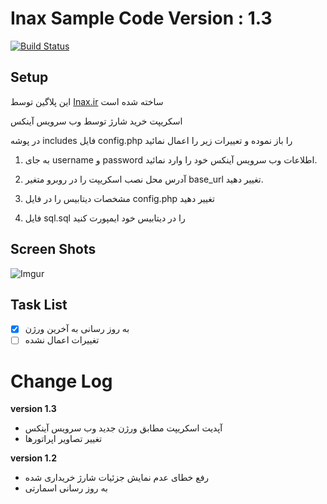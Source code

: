 # Inax Sample Code Version : 1.3

[![Build Status](https://inax.ir/includes/github.svg?branch=master)](https://inax.ir/?p=561)

## Setup 
این پلاگین توسط [Inax.ir](https://inax.ir/?p=561) ساخته شده است

اسکریپت خرید شارژ توسط وب سرویس آینکس

در پوشه includes فایل config.php را باز نموده و تعییرات زیر را اعمال نمائید

1. به جای username و password اطلاعات وب سرویس آینکس خود را وارد نمائید.

2. آدرس محل نصب اسکریپت را در روبرو متغیر base_url تغییر دهید.

3. مشخصات دیتابیس را در فایل config.php تغییر دهید

4. فایل sql.sql را در دیتابیس خود ایمپورت کنید

## Screen Shots

![Imgur](https://img.inax.ir/2021/03/inax_sample_script.png)

## Task List
- [x] به روز رسانی به آخرین ورژن
- [ ] تغییرات اعمال نشده

# Change Log
**version 1.3**
- آپدیت اسکریپت مطابق ورژن جدید وب سرویس آینکس
- تغییر تصاویر اپراتورها

**version 1.2**
- رفع خطای عدم نمایش جزئیات شارژ خریداری شده
- به روز رسانی اسمارتی